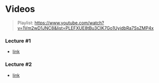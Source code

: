 # Videos

> Playlist: https://www.youtube.com/watch?v=1Vm2wD1JNC8&list=PLEFXUE8tBu3CIK7Go1UyidbRa7SsZMP4x

### Lecture #1
- [link](https://www.youtube.com/watch?v=1Vm2wD1JNC8&feature=youtu.be)

### Lecture #2
- [link](https://youtu.be/nND6Si8kOvg)